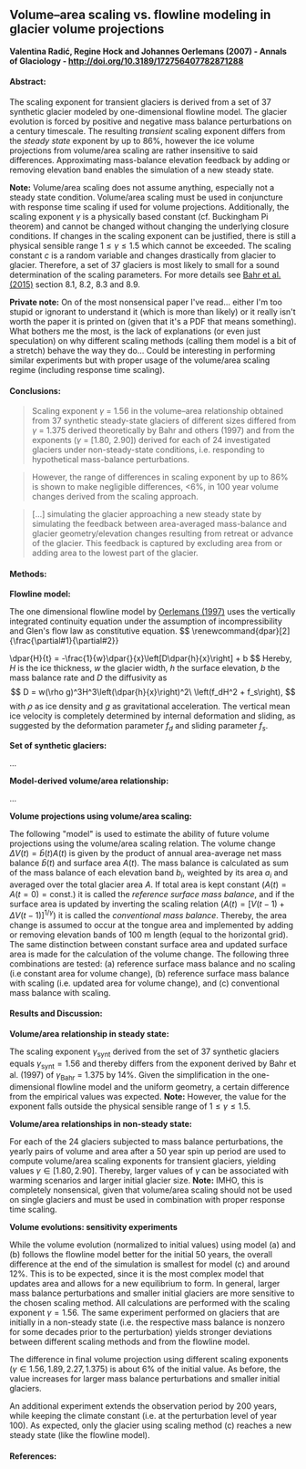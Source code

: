 ## Volume–area scaling vs. flowline modeling in glacier volume projections

**Valentina Radić, Regine Hock and Johannes Oerlemans (2007) - Annals of Glaciology - http://doi.org/10.3189/172756407782871288**

#### **Abstract:**

The scaling exponent for transient glaciers is derived from a set of 37 synthetic glacier modeled by one-dimensional flowline model. The glacier evolution is forced by positive and negative mass balance perturbations on a century timescale. The resulting *transient* scaling exponent differs from the *steady state* exponent by up to 86%, however the ice volume projections from volume/area scaling are rather insensitive to said differences. Approximating mass-balance elevation feedback by adding or removing elevation band enables the simulation of a new steady state.

**Note:** Volume/area scaling does not assume anything, especially not a steady state condition. Volume/area scaling must be used in conjuncture with response time scaling if used for volume projections. Additionally, the scaling exponent $\gamma$ is a physically based constant (cf. Buckingham Pi theorem) and cannot be changed without changing the underlying closure conditions. If changes in the scaling exponent can be justified, there is still a physical sensible range $1 \leq \gamma \leq 1.5$ which cannot be exceeded. The scaling constant $c$ is a random variable and changes drastically from glacier to glacier. Therefore, a set of 37 glaciers is most likely to small for a sound determination of the scaling parameters. For more details see [Bahr et al. (2015)][] section 8.1, 8.2, 8.3 and 8.9.

**Private note:** On of the most nonsensical paper I've read... either I'm too stupid or ignorant to understand it (which is more than likely) or it really isn't worth the paper it is printed on (given that it's a PDF that means something). What bothers me the most, is the lack of explanations (or even just speculation) on why different scaling methods (calling them model is a bit of a stretch) behave the way they do... Could be interesting in performing similar experiments but with proper usage of the volume/area scaling regime (including response time scaling).

#### **Conclusions:**

> Scaling exponent $\gamma$ = 1.56 in the volume–area relationship obtained from 37 synthetic steady-state glaciers of different sizes differed from $\gamma$  = 1.375 derived theoretically by Bahr and others (1997) and from the exponents ($\gamma$ = [1.80, 2.90]) derived for each of 24 investigated glaciers under non-steady-state conditions, i.e. responding to hypothetical mass-balance perturbations.

> However, the range of differences in scaling exponent by up to 86% is shown to make negligible differences, <6%, in 100 year volume changes derived from the scaling approach.

> [...] simulating the glacier approaching a new steady state by simulating the feedback between area-averaged mass-balance and glacier geometry/elevation changes resulting from retreat or advance of the glacier. This feedback is captured by excluding area from or adding area to the lowest part of the glacier.

#### **Methods:**

**Flowline model:**

The one dimensional flowline model by [Oerlemans (1997)][] uses the vertically integrated continuity equation under the assumption of incompressibility and Glen's flow law as constitutive equation.
$$
\renewcommand{dpar}[2]{\frac{\partial#1}{\partial#2}}

\dpar{H}{t} = -\frac{1}{w}\dpar{}{x}\left[D\dpar{h}{x}\right] + b
$$
Hereby, $H$ is the ice thickness, $w$ the glacier width, $h$ the surface elevation, $b$ the mass balance rate and $D$ the diffusivity as
$$
D = w(\rho g)^3H^3\left(\dpar{h}{x}\right)^2\ \left(f_dH^2 + f_s\right),
$$
with $\rho$ as ice density and $g$ as gravitational acceleration. The vertical mean ice velocity is completely determined by internal deformation and sliding, as suggested by the deformation parameter $f_d$ and sliding parameter $f_s$.

**Set of synthetic glaciers:**

...

**Model-derived volume/area relationship:**

...

**Volume projections using volume/area scaling:**

The following "model" is used to estimate the ability of future volume projections using the volume/area scaling relation. The volume change $\Delta V(t) = \bar b(t) A(t)$ is given by the product of annual area-average net mass balance $\bar b(t)$ and surface area $A(t)$. The mass balance is calculated as sum of the mass balance of each elevation band $b_i$, weighted by its area $a_i$ and averaged over the total glacier area $A$. If total area is kept constant ($A(t) = A(t=0) = \text{const.}$) it is called the *reference surface mass balance*, and if the surface area is updated by inverting the scaling relation ($A(t) = [V(t-1) + \Delta V(t-1)]^{1/\gamma}$) it is called the *conventional mass balance*. Thereby, the area change is assumed to occur at the tongue area and implemented by adding or removing elevation bands of 100 m length (equal to the horizontal grid). The same distinction between constant surface area and updated surface area is made for the calculation of the volume change. The following three combinations are tested: (a) reference surface mass balance and no scaling (i.e constant area for volume change), (b) reference surface mass balance with scaling (i.e. updated area for volume change), and (c) conventional mass balance with scaling.

#### **Results and Discussion:**

**Volume/area relationship in steady state:**

The scaling exponent $\gamma_\text{synt}$ derived from the set of 37 synthetic glaciers equals $\gamma_\text{synt} = 1.56$ and thereby differs from the exponent derived by Bahr et al. (1997) of $\gamma_\text{Bahr}$ = 1.375 by 14%. Given the simplification in the one-dimensional flowline model and the uniform geometry, a certain difference from the empirical values was expected. **Note:** However, the value for the exponent falls outside the physical sensible range of $1\leq \gamma \leq 1.5$.

**Volume/area relationships in non-steady state:**

For each of the 24 glaciers subjected to mass balance perturbations, the yearly pairs of volume and area after a 50 year spin up period are used to compute volume/area scaling exponents for transient glaciers, yielding values $\gamma \in [1.80, 2.90]$. Thereby, larger values of $\gamma$ can be associated with warming scenarios and larger initial glacier size. **Note:** IMHO, this is completely nonsensical, given that volume/area scaling should not be used on single glaciers and must be used in combination with proper response time scaling.

**Volume evolutions: sensitivity experiments**

While the volume evolution (normalized to initial values) using model (a) and (b) follows the flowline model better for the initial 50 years, the overall difference at the end of the simulation is smallest for model (c) and around 12%. This is to be expected, since it is the most complex model that updates area and allows for a new equilibrium to form. In general, larger mass balance perturbations and smaller initial glaciers are more sensitive to the chosen scaling method. All calculations are performed with the scaling exponent $\gamma = 1.56$. The same experiment performed on glaciers that are initially in a non-steady state (i.e. the respective mass balance is nonzero for some decades prior to the perturbation) yields stronger deviations between different scaling methods and from the flowline model.

The difference in final volume projection using different scaling exponents ($\gamma \in {1.56, 1.89, 2.27, 1.375}$) is about 6% of the initial value. As before, the value increases for larger mass balance perturbations and smaller initial glaciers.

An additional experiment extends the observation period by 200 years, while keeping the climate constant (i.e. at the perturbation level of year 100). As expected, only the glacier using scaling method (c) reaches a new steady state (like the flowline model). 

#### **References:**

[Bahr et al. (2015)]: http://doi.org/10.1002/2014RG000470	"Bahr, D. B., Pfeffer, W. T., and Kaser, G. ( 2015), A review of volume‐area scaling of glaciers. Rev. Geophys., 53, 95– 140. doi:10.1002/2014RG000470."
[Oerlemans (1997)]: http://doi.org/10.3189/S0260305500012489	"Oerlemans, J. (1997). A flowline model for Nigardsbreen, Norway: Projection of future glacier length based on dynamic calibration with the historic record. Annals of Glaciology, 24, 382-389. doi:10.3189/S0260305500012489"

